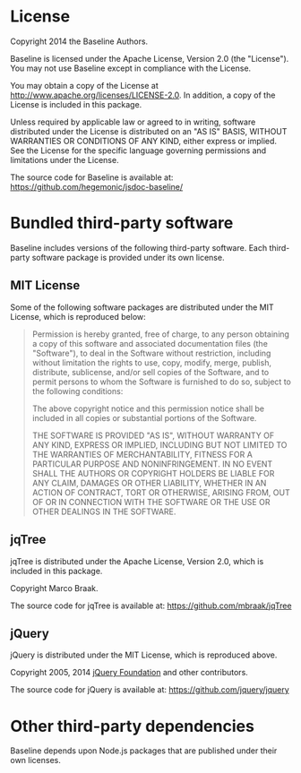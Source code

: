 # License

Copyright 2014 the Baseline Authors.

Baseline is licensed under the Apache License, Version 2.0 (the "License"). You may not use Baseline
except in compliance with the License.

You may obtain a copy of the License at <http://www.apache.org/licenses/LICENSE-2.0>. In addition, a
copy of the License is included in this package.

Unless required by applicable law or agreed to in writing, software distributed under the License is
distributed on an "AS IS" BASIS, WITHOUT WARRANTIES OR CONDITIONS OF ANY KIND, either express or
implied. See the License for the specific language governing permissions and limitations under the
License.

The source code for Baseline is available at:
https://github.com/hegemonic/jsdoc-baseline/

# Bundled third-party software

Baseline includes versions of the following third-party software. Each third-party software package
is provided under its own license.

## MIT License

Some of the following software packages are distributed under the MIT License, which is reproduced
below:

> Permission is hereby granted, free of charge, to any person obtaining a copy
> of this software and associated documentation files (the "Software"), to deal
> in the Software without restriction, including without limitation the rights
> to use, copy, modify, merge, publish, distribute, sublicense, and/or sell
> copies of the Software, and to permit persons to whom the Software is
> furnished to do so, subject to the following conditions:
>
> The above copyright notice and this permission notice shall be included in all
> copies or substantial portions of the Software.
>
> THE SOFTWARE IS PROVIDED "AS IS", WITHOUT WARRANTY OF ANY KIND, EXPRESS OR
> IMPLIED, INCLUDING BUT NOT LIMITED TO THE WARRANTIES OF MERCHANTABILITY,
> FITNESS FOR A PARTICULAR PURPOSE AND NONINFRINGEMENT. IN NO EVENT SHALL THE
> AUTHORS OR COPYRIGHT HOLDERS BE LIABLE FOR ANY CLAIM, DAMAGES OR OTHER
> LIABILITY, WHETHER IN AN ACTION OF CONTRACT, TORT OR OTHERWISE, ARISING FROM,
> OUT OF OR IN CONNECTION WITH THE SOFTWARE OR THE USE OR OTHER DEALINGS IN THE
> SOFTWARE.

## jqTree

jqTree is distributed under the Apache License, Version 2.0, which is included in this package.

Copyright Marco Braak.

The source code for jqTree is available at: https://github.com/mbraak/jqTree

## jQuery

jQuery is distributed under the MIT License, which is reproduced above.

Copyright 2005, 2014 [jQuery Foundation](https://jquery.org/) and other contributors.

The source code for jQuery is available at: https://github.com/jquery/jquery

# Other third-party dependencies

Baseline depends upon Node.js packages that are published under their own licenses.
